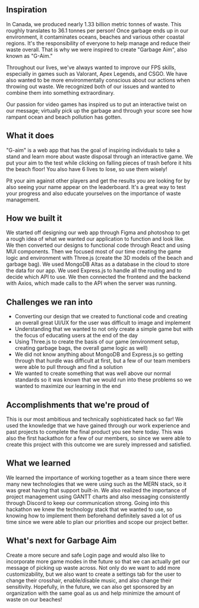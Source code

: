 ## Inspiration
In Canada, we produced nearly 1.33 billion metric tonnes of waste. This roughly translates to 36.1 tonnes per person! Once garbage ends up in our environment, it contaminates oceans, beaches and various other coastal regions. It's the responsibility of everyone to help manage and reduce their waste overall. That is why we were inspired to create "Garbage Aim", also known as "G-Aim."

Throughout our lives, we've always wanted to improve our FPS skills, especially in games such as Valorant, Apex Legends, and CSGO. We have also wanted to be more environmentally conscious about our actions when throwing out waste. We recognized both of our issues and wanted to combine them into something extraordinary.

Our passion for video games has inspired us to put an interactive twist on our message; virtually pick up the garbage and through your score see how rampant ocean and beach pollution has gotten. 

## What it does
"G-aim" is a web app that has the goal of inspiring individuals to take a stand and learn more about waste disposal through an interactive game. We put your aim to the test while clicking on falling pieces of trash before it hits the beach floor! You also have 6 lives to lose, so use them wisely! 

Pit your aim against other players and get the results you are looking for by also seeing your name appear on the leaderboard. It's a great way to test your progress and also educate yourselves on the importance of waste management.

## How we built it
We started off designing our web app through Figma and photoshop to get a rough idea of what we wanted our application to function and look like. We then converted our designs to functional code through React and using MUI components. Then we focused most of our time creating the game logic and environment with Three.js (create the 3D models of the beach and garbage bag). We used MongoDB Altas as a database in the cloud to store the data for our app. We used Express.js to handle all the routing and to decide which API to use. We then connected the frontend and the backend with Axios, which made calls to the API when the server was running.

## Challenges we ran into
+ Converting our design that we created to functional code and creating an overall great UI/UX for the user was difficult to image and implement
+ Understanding that we wanted to not only create a simple game but with the focus of educating users at the end of the day
+ Using Three.js to create the basis of our game (environment setup, creating garbage bags, the overall game logic as well)
+ We did not know anything about MongoDB and Express.js so getting through that hurdle was difficult at first, but a few of our team members were able to pull through and find a solution
+ We wanted to create something that was well above our normal standards so it was known that we would run into these problems so we wanted to maximize our learning in the end

## Accomplishments that we're proud of
This is our most ambitious and technically sophisticated hack so far! We used the knowledge that we have gained through our work experience and past projects to complete the final product you see here today. This was also the first hackathon for a few of our members, so since we were able to create this project with this outcome we are surely impressed and satisfied.

## What we learned
We learned the importance of working together as a team since there were many new technologies that we were using such as the MERN stack, so it was great having that support built-in. We also realized the importance of project management using GANTT charts and also messaging consistently through Discord to keep our communication strong. Going into this hackathon we knew the technology stack that we wanted to use, so knowing how to implement them beforehand definitely saved a lot of us time since we were able to plan our priorities and scope our project better.

## What's next for Garbage Aim
Create a more secure and safe Login page and would also like to incorporate more game modes in the future so that we can actually get our message of picking up waste across. Not only do we want to add more customizability, but we also want to create a settings tab for the user to change their crosshair, enable/disable music, and also change their sensitivity. Hopefully, in the future, we can also get sponsored by an organization with the same goal as us and help minimize the amount of waste on our beaches!
